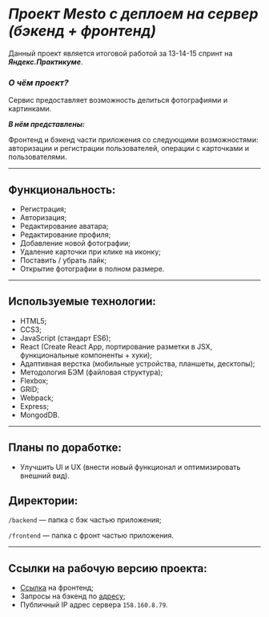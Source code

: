 # ***Проект Mesto с деплоем на сервер (бэкенд + фронтенд)***
Данный проект является итоговой работой за 13-14-15 спринт на ***Яндекс.Практикуме***.

### ***О чём проект?***
Сервис предоставляет возможность делиться фотографиями и картинками.

***В нём представлены:***

Фронтенд и бэкенд части приложения со следующими возможностями: авторизации и регистрации пользователей, операции с карточками и пользователями.

---

## Функциональность:

* Регистрация;
* Авторизация;
* Редактирование аватара;
* Редактирование профиля;
* Добавление новой фотографии;
* Удаление карточки при клике на иконку;
* Поставить / убрать лайк;
* Открытие фотографии в полном размере.

---

## Используемые технологии:

* HTML5;
* CCS3;
* JavaScript (стандарт ES6);
* React (Create React App, портирование разметки в JSX, функциональные компоненты + хуки);
* Адаптивная верстка (мобильные устройства, планшеты, десктопы);
* Методология БЭМ (файловая структура);
* Flexbox;
* GRID;
* Webpack;
* Express;
* MongodDB.

---

## Планы по доработке:
* Улучшить UI и UX (внести новый функционал и оптимизировать внешний вид).

## Директории:

`/backend` — папка с бэк частью приложения;

`/frontend` — папка с фронт частью приложения.

---

## Ссылки на рабочую версию проекта:
* [Ссылка](https://mesto.kip0.nomoredomains.icu) на фронтенд;
* Запросы на бэкенд по [адресу](https://api.mesto.kip0.nomoredomains.icu);
* Публичный IP адрес сервера `158.160.8.79`.
